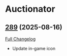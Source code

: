 # Auctionator

## [289](https://github.com/Auctionator/Auctionator/tree/289) (2025-08-16)
[Full Changelog](https://github.com/Auctionator/Auctionator/compare/288...289) 

- Update in-game icon  
